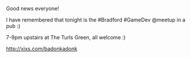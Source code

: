 Good news everyone!

I have remembered that tonight is the #Bradford #GameDev @meetup in a 
pub :)

7-9pm upstairs at The Turls Green, all welcome :)

http://xixs.com/badonkadonk 